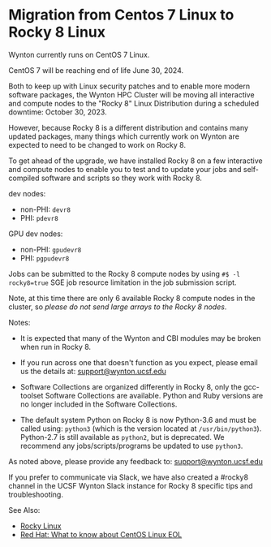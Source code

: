 # Migration from Centos 7 Linux to Rocky 8 Linux

Wynton currently runs on CentOS 7 Linux.

CentOS 7 will be reaching end of life June 30, 2024. 

Both to keep up with Linux security patches and to enable more modern software packages, the Wynton HPC Cluster will be moving all interactive and compute nodes to the "Rocky 8" Linux Distribution during a scheduled downtime: October 30, 2023.

However, because Rocky 8 is a different distribution and contains many updated packages, many things which currently work on Wynton are expected to need to be changed to work on Rocky 8.

To get ahead of the upgrade, we have installed Rocky 8 on a few interactive and compute nodes to enable you to test and to update your jobs and self-compiled software and scripts so they work with Rocky 8.

dev nodes:
- non-PHI: `devr8`
- PHI: `pdevr8`

GPU dev nodes:
- non-PHI: `gpudevr8`
- PHI: `pgpudevr8`

Jobs can be submitted to the Rocky 8 compute nodes by using `#$ -l rocky8=true` SGE job resource limitation in the job submission script.

Note, at this time there are only 6 available Rocky 8 compute nodes in the cluster, so *please do not send large arrays to the Rocky 8 nodes*.

Notes:

- It is expected that many of the Wynton and CBI modules may be broken when run in Rocky 8.

- If you run across one that doesn't function as you expect, please email us the details at: support@wynton.ucsf.edu

- Software Collections are organized differently in Rocky 8, only the gcc-toolset Software Collections are available. Python and Ruby versions are no longer included in the Software Collections.

- The default system Python on Rocky 8 is now Python-3.6 and must be called using: `python3` (which is the version located at `/usr/bin/python3`).  Python-2.7 is still available as `python2`, but is deprecated. We recommend any jobs/scripts/programs be updated to use `python3`.

As noted above, please provide any feedback to: support@wynton.ucsf.edu

If you prefer to communicate via Slack, we have also created a #rocky8 channel in the UCSF Wynton Slack instance for Rocky 8 specific tips and troubleshooting.



See Also:
- [Rocky Linux](https://rockylinux.org/)
- [Red Hat: What to know about CentOS Linux EOL](https://www.redhat.com/en/topics/linux/centos-linux-eol)

